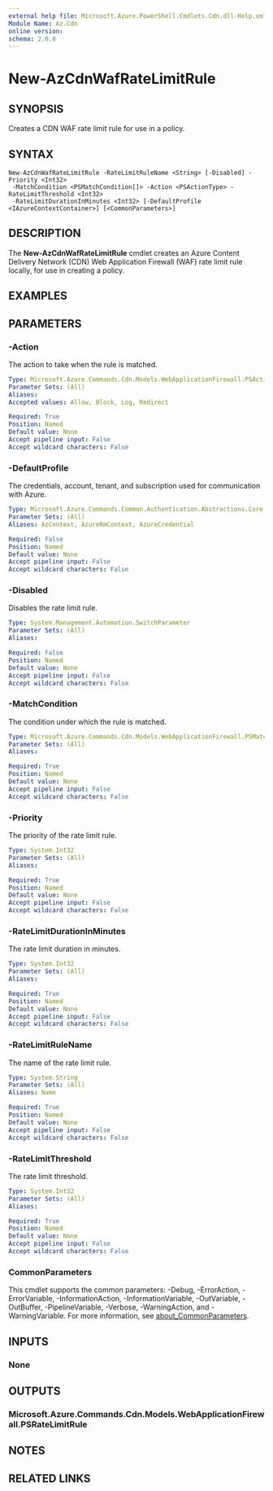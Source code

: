 ```yaml
---
external help file: Microsoft.Azure.PowerShell.Cmdlets.Cdn.dll-Help.xml
Module Name: Az.Cdn
online version:
schema: 2.0.0
---
```


# New-AzCdnWafRateLimitRule

## SYNOPSIS
Creates a CDN WAF rate limit rule for use in a policy.

## SYNTAX

```
New-AzCdnWafRateLimitRule -RateLimitRuleName <String> [-Disabled] -Priority <Int32>
 -MatchCondition <PSMatchCondition[]> -Action <PSActionType> -RateLimitThreshold <Int32>
 -RateLimitDurationInMinutes <Int32> [-DefaultProfile <IAzureContextContainer>] [<CommonParameters>]
```

## DESCRIPTION
The **New-AzCdnWafRateLimitRule** cmdlet creates an Azure Content Delivery Network (CDN) Web
Application Firewall (WAF) rate limit rule locally, for use in creating a policy.

## EXAMPLES

## PARAMETERS

### -Action
The action to take when the rule is matched.

```yaml
Type: Microsoft.Azure.Commands.Cdn.Models.WebApplicationFirewall.PSActionType
Parameter Sets: (All)
Aliases:
Accepted values: Allow, Block, Log, Redirect

Required: True
Position: Named
Default value: None
Accept pipeline input: False
Accept wildcard characters: False
```

### -DefaultProfile
The credentials, account, tenant, and subscription used for communication with Azure.

```yaml
Type: Microsoft.Azure.Commands.Common.Authentication.Abstractions.Core.IAzureContextContainer
Parameter Sets: (All)
Aliases: AzContext, AzureRmContext, AzureCredential

Required: False
Position: Named
Default value: None
Accept pipeline input: False
Accept wildcard characters: False
```

### -Disabled
Disables the rate limit rule.

```yaml
Type: System.Management.Automation.SwitchParameter
Parameter Sets: (All)
Aliases:

Required: False
Position: Named
Default value: None
Accept pipeline input: False
Accept wildcard characters: False
```

### -MatchCondition
The condition under which the rule is matched.

```yaml
Type: Microsoft.Azure.Commands.Cdn.Models.WebApplicationFirewall.PSMatchCondition[]
Parameter Sets: (All)
Aliases:

Required: True
Position: Named
Default value: None
Accept pipeline input: False
Accept wildcard characters: False
```

### -Priority
The priority of the rate limit rule.

```yaml
Type: System.Int32
Parameter Sets: (All)
Aliases:

Required: True
Position: Named
Default value: None
Accept pipeline input: False
Accept wildcard characters: False
```

### -RateLimitDurationInMinutes
The rate limit duration in minutes.

```yaml
Type: System.Int32
Parameter Sets: (All)
Aliases:

Required: True
Position: Named
Default value: None
Accept pipeline input: False
Accept wildcard characters: False
```

### -RateLimitRuleName
The name of the rate limit rule.

```yaml
Type: System.String
Parameter Sets: (All)
Aliases: Name

Required: True
Position: Named
Default value: None
Accept pipeline input: False
Accept wildcard characters: False
```

### -RateLimitThreshold
The rate limit threshold.

```yaml
Type: System.Int32
Parameter Sets: (All)
Aliases:

Required: True
Position: Named
Default value: None
Accept pipeline input: False
Accept wildcard characters: False
```

### CommonParameters
This cmdlet supports the common parameters: -Debug, -ErrorAction, -ErrorVariable, -InformationAction, -InformationVariable, -OutVariable, -OutBuffer, -PipelineVariable, -Verbose, -WarningAction, and -WarningVariable. For more information, see [about_CommonParameters](http://go.microsoft.com/fwlink/?LinkID=113216).

## INPUTS

### None

## OUTPUTS

### Microsoft.Azure.Commands.Cdn.Models.WebApplicationFirewall.PSRateLimitRule

## NOTES

## RELATED LINKS
